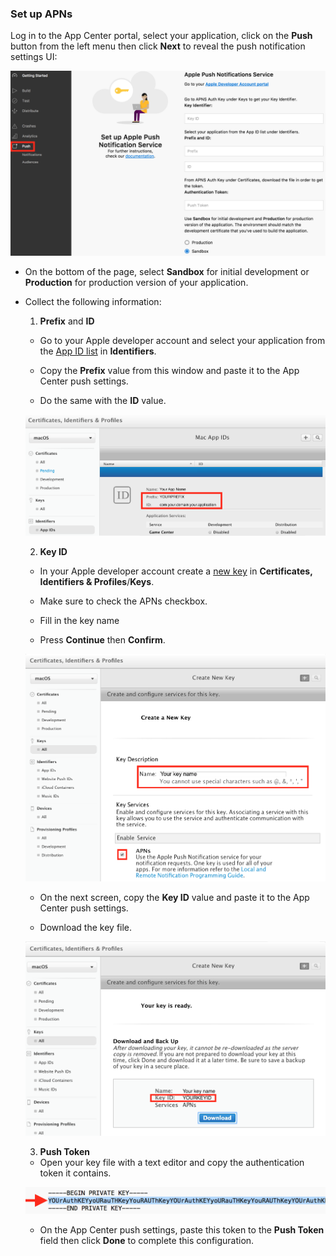 ### Set up APNs

Log in to the App Center portal, select your application, click on the **Push** button from the left menu then click **Next** to reveal the push notification settings UI:

![app-center-push-settings](images/apple-push-settings-mc-portal.png)

* On the bottom of the page, select **Sandbox** for initial development or **Production** for production version of your application.

* Collect the following information:

  1. **Prefix** and **ID**
   * Go to your Apple developer account and select your application from the [App ID list](https://developer.apple.com/account/mac/identifier/bundle) in **Identifiers**.

    * Copy the **Prefix** value from this window and paste it to the App Center push settings.

    * Do the same with the **ID** value.

    ![apple-dev-center-app-id](images/macos-app-id-apple-portal.png)

  2. **Key ID**
    * In your Apple developer account create a [new key](https://developer.apple.com/account/mac/authkey/create) in **Certificates, Identifiers & Profiles**/**Keys**.

    * Make sure to check the APNs checkbox.

    * Fill in the key name

    * Press **Continue** then **Confirm**.

    ![apple-dev-center-new-auth-key](images/macos-new-auth-key-apple-portal.png)

    * On the next screen, copy the **Key ID** value and paste it to the App Center push settings.

    * Download the key file.

    ![apple-dev-center-confirm-auth-key](images/macos-confirm-auth-key-apple-portal.png)

  3. **Push Token**
    * Open your key file with a text editor and copy the authentication token it contains.

    ![auth-key-file](images/apple-auth-key-file.png)

    * On the App Center push settings, paste this token to the **Push Token** field then click **Done** to complete this configuration.
